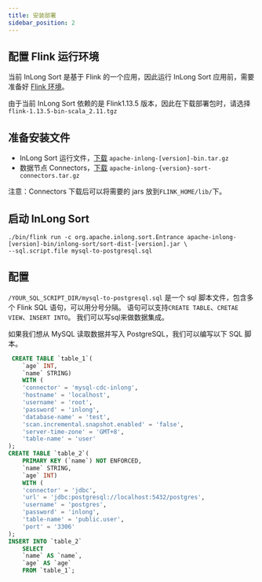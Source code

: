 ```yaml
---
title: 安装部署
sidebar_position: 2
---
```


## 配置 Flink 运行环境
当前 InLong Sort 是基于 Flink 的一个应用，因此运行 InLong Sort 应用前，需要准备好 [Flink 环境](https://nightlies.apache.org/flink/flink-docs-release-1.13/docs/deployment/overview/)。

由于当前 InLong Sort 依赖的是 Flink1.13.5 版本，因此在下载部署包时，请选择`flink-1.13.5-bin-scala_2.11.tgz`

## 准备安装文件
- InLong Sort 运行文件，[下载](https://inlong.apache.org/zh-CN/download/main/) `apache-inlong-[version]-bin.tar.gz`
- 数据节点 Connectors，[下载](https://inlong.apache.org/zh-CN/download/main/) `apache-inlong-{version}-sort-connectors.tar.gz`

注意：Connectors 下载后可以将需要的 jars 放到`FLINK_HOME/lib/`下。

## 启动 InLong Sort
```
./bin/flink run -c org.apache.inlong.sort.Entrance apache-inlong-[version]-bin/inlong-sort/sort-dist-[version].jar \
--sql.script.file mysql-to-postgresql.sql
```

## 配置
`/YOUR_SQL_SCRIPT_DIR/mysql-to-postgresql.sql` 是一个 sql 脚本文件，包含多个 Flink SQL 语句，可以用分号分隔。
语句可以支持`CREATE TABLE`、`CRETAE VIEW`、`INSERT INTO`。 我们可以写sql来做数据集成。

如果我们想从 MySQL 读取数据并写入 PostgreSQL，我们可以编写以下 SQL 脚本。
```sql
 CREATE TABLE `table_1`(
    `age` INT,
    `name` STRING)
    WITH (
    'connector' = 'mysql-cdc-inlong',
    'hostname' = 'localhost',
    'username' = 'root',
    'password' = 'inlong',
    'database-name' = 'test',
    'scan.incremental.snapshot.enabled' = 'false',
    'server-time-zone' = 'GMT+8',
    'table-name' = 'user'
);
CREATE TABLE `table_2`(
    PRIMARY KEY (`name`) NOT ENFORCED,
    `name` STRING,
    `age` INT)
    WITH (
    'connector' = 'jdbc',
    'url' = 'jdbc:postgresql://localhost:5432/postgres',
    'username' = 'postgres',
    'password' = 'inlong',
    'table-name' = 'public.user',
    'port' = '3306'
);
INSERT INTO `table_2` 
    SELECT 
    `name` AS `name`,
    `age` AS `age`
    FROM `table_1`;
```